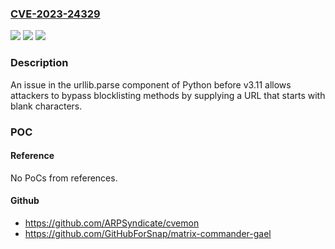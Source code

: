 ### [CVE-2023-24329](https://cve.mitre.org/cgi-bin/cvename.cgi?name=CVE-2023-24329)
![](https://img.shields.io/static/v1?label=Product&message=n%2Fa&color=blue)
![](https://img.shields.io/static/v1?label=Version&message=n%2Fa&color=blue)
![](https://img.shields.io/static/v1?label=Vulnerability&message=n%2Fa&color=brighgreen)

### Description

An issue in the urllib.parse component of Python before v3.11 allows attackers to bypass blocklisting methods by supplying a URL that starts with blank characters.

### POC

#### Reference
No PoCs from references.

#### Github
- https://github.com/ARPSyndicate/cvemon
- https://github.com/GitHubForSnap/matrix-commander-gael

